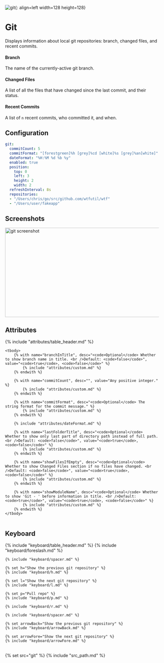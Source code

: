 
![git](/assets/services/git.png){: align=left width=128 height=128}

# Git

Displays information about local git repositories: branch, changed
files, and recent commits.

#### Branch

The name of the currently-active git branch.

#### Changed Files

A list of all the files that have changed since the last
commit, and their status.

#### Recent Commits

A list of `n` recent commits, who committed it, and when.

## Configuration

```yaml
git:
  commitCount: 5
  commitFormat: "[forestgreen]%h [grey]%cd [white]%s [grey]%an[white]"
  dateFormat: "%H:%M %d %b %y"
  enabled: true
  position:
    top: 0
    left: 3
    height: 2
    width: 2
  refreshInterval: 8s
  repositories:
  - "/Users/chris/go/src/github.com/wtfutil/wtf"
  - "/Users/user/fakeapp"
```

## Screenshots

<img class="screenshot" src="/assets/modules/git.png" width="720" height="292" alt="git screenshot" />

## Attributes

<table>
    {% include "attributes/table_header.md" %}

    <tbody>
        {% with name="branchInTitle", desc="<code>Optional</code> Whether to show branch name in title. <br />Default: <code>false</code>", value="<code>true</code>, <code>false</code>" %}
            {% include "attributes/custom.md" %}
        {% endwith %}

        {% with name="commitCount", desc="", value="Any positive integer." %}
            {% include "attributes/custom.md" %}
        {% endwith %}

        {% with name="commitFormat", desc="<code>Optional</code> The string format for the commit message." %}
            {% include "attributes/custom.md" %}
        {% endwith %}

        {% include "attributes/dateFormat.md" %}

        {% with name="lastFolderTitle", desc="<code>Optional</code> Whether to show only last part of directory path instead of full path. <br />Default: <code>false</code>", value="<code>true</code>, <code>false</code>" %}
            {% include "attributes/custom.md" %}
        {% endwith %}

        {% with name="showFilesIfEmpty", desc="<code>Optional</code> Whether to show Changed Files section if no files have changed. <br />Default: <code>false</code>", value="<code>true</code>, <code>false</code>" %}
            {% include "attributes/custom.md" %}
        {% endwith %}

        {% with name="showModuleName", desc="<code>Optional</code> Whether to show 'Git - ' before information in title. <br />Default: <code>true</code>", value="<code>true</code>, <code>false</code>" %}
            {% include "attributes/custom.md" %}
        {% endwith %}
    </tbody>
</table>

## Keyboard

<table>
  {% include "keyboard/table_header.md" %}

  <tbody>
    {% include "keyboard/foreslash.md" %}

    {% include "keyboard/spacer.md" %}

    {% set h="Show the previous git repository" %}
    {% include "keyboard/h.md" %}

    {% set l="Show the next git repository" %}
    {% include "keyboard/l.md" %}

    {% set p="Pull repo" %}
    {% include "keyboard/p.md" %}

    {% include "keyboard/r.md" %}

    {% include "keyboard/spacer.md" %}

    {% set arrowBack="Show the previous git repository" %}
    {% include "keyboard/arrowBack.md" %}

    {% set arrowFore="Show the next git repository" %}
    {% include "keyboard/arrowFore.md" %}
  </tbody>
</table>

{% set src="git" %}
{% include "src_path.md" %}